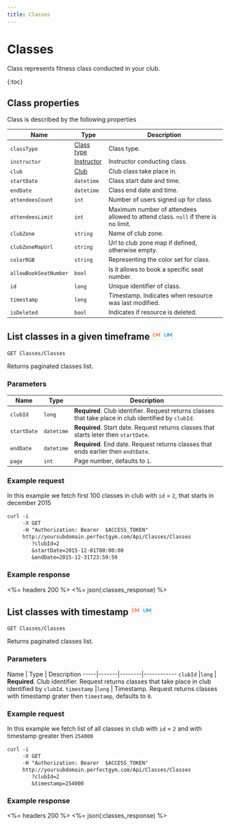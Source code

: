 ```yaml
---
title: Classes
---
```


# Classes

Class represents fitness class conducted in your club.

{:toc}


## <a name="properties"></a>Class properties

Class is described by the following properties

Name            | Type                        | Description
----------------|-----------------------------|------------------------------------------
`classType`     |[Class type][ClassesType]    | Class type.
`instructor`    |[Instructor][Instructor]     | Instructor conducting class.
`club`			|[Club][Club]				  | Club class take place in.
`startDate`     |`datetime`                   | Class start date and time.
`endDate`       |`datetime`                   | Class end date and time.
`attendeesCount`|`int`                        | Number of users signed up for class.
`attendeesLimit`|`int`                        | Maximum number of attendees allowed to attend class. `null` if there is no limit.
`clubZone`      |`string`					  | Name of club zone.
`clubZoneMapUrl`|`string`					  | Url to club zone map if defined, otherwise empty.
`colorRGB`      |`string`                     | Representing the color set for class.
`allowBookSeatNumber`|`bool` 				  | Is it allows to book a specific seat number.
`id`            |`long`                       | Unique identifier of class.
`timestamp`     |`long`                       | Timestamp. Indicates when resource was last modified.
`isDeleted`     |`bool`                       | Indicates if resource is deleted.




## List classes in a given timeframe ![alt text][EM] ![alt text][UM]

    GET Classes/Classes

Returns paginated classes list.


### Parameters

Name         | Type       | Description
-------------|------------|------------
`clubId`     |`long`      | **Required**. Club identifier. Request returns classes that take place in club identified by `clubId`.
`startDate`  |`datetime`  | **Required**. Start date. Request returns classes that starts leter then `startDate`.
`endDate`    |`datetime`  | **Required**. End date. Request returns classes that ends earlier then `endtDate`.
`page`       |`int`       | Page number, defaults to `1`.


### Example request

In this example we fetch first 100 classes in club with `id` = `2`, that starts in december 2015

``` command-line
curl -i 
     -X GET 
     -H "Authorization: Bearer  $ACCESS_TOKEN"  
     http://yoursubdomain.perfectgym.com/Api/Classes/Classes
        ?clubId=2
        &startDate=2015-12-01T00:00:00
        &endDate=2015-12-31T23:59:59
```


### Example response

<%= headers 200 %>
<%= json(:classes_response) %>



## List classes with timestamp ![alt text][EM] ![alt text][UM]

    GET Classes/Classes

Returns paginated classes list.


### Parameters

Name         | Type   | Description
-----|-------|--------|------------
`clubId`     |`long`  | **Required**. Club identifier. Request returns classes that take place in club identified by `clubId`.
`timestamp`  |`long`  | Timestamp. Request returns classes with timestamp grater then `timestamp`, defaults to `0`.


### Example request

In this example we fetch list of all classes in club with `id` = `2` and with timestamp greater then `254000`

``` command-line
curl -i 
     -X GET 
     -H "Authorization: Bearer  $ACCESS_TOKEN"  
     http://yoursubdomain.perfectgym.com/Api/Classes/Classes
        ?clubId=2
        &timestamp=254000
```


### Example response

<%= headers 200 %>
<%= json(:classes_response) %>




[ClassesType]:  /api/classes/classestypes#properties
[Instructor]:  /api/instructors/instructors#properties
[Club]:  /api/clubs/clubs#properties

[EM]: /assets/images/employee.png "Employee mode"
[UM]: /assets/images/user.png "User mode"
